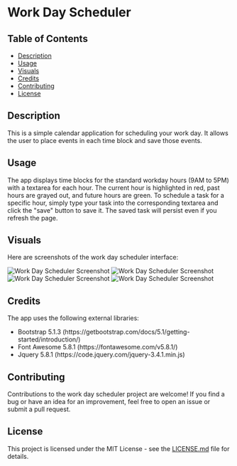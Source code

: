 <h1>Work Day Scheduler</h1>

  <h2>Table of Contents</h2>
  <ul>
    <li><a href="#description">Description</a></li>
    <li><a href="#usage">Usage</a></li>
    <li><a href="#visuals">Visuals</a></li>
    <li><a href="#credits">Credits</a></li>
    <li><a href="#contributing">Contributing</a></li>
    <li><a href="#license">License</a></li>
  </ul>

  <h2 id="description">Description</h2>
  <p>This is a simple calendar application for scheduling your work day. It allows the user to place events in each time block and save those events.</p>

  <h2 id="usage">Usage</h2>
  <p>The app displays time blocks for the standard workday hours (9AM to 5PM) with a textarea for each hour. The current hour is highlighted in red, past hours are grayed out, and future hours are green. To schedule a task for a specific hour, simply type your task into the corresponding textarea and click the "save" button to save it. The saved task will persist even if you refresh the page.</p>

  <h2 id="visuals">Visuals</h2>
  <p>Here are screenshots of the work day scheduler interface:</p>
  <img src="./JavaScript Screenshot 1.png" alt="Work Day Scheduler Screenshot">
  <img src="./JavaScript Screenshot 2.png" alt="Work Day Scheduler Screenshot">
  <img src="./JavaScript Screenshot 3.png" alt="Work Day Scheduler Screenshot">
  <img src="./JavaScript Screenshot 4.png" alt="Work Day Scheduler Screenshot">

  <h2 id="credits">Credits</h2>
  <p>The app uses the following external libraries:</p>
    <ul>
        <li>
            Bootstrap 5.1.3 (https://getbootstrap.com/docs/5.1/getting-started/introduction/)
        </li>
        <li>
            Font Awesome 5.8.1 (https://fontawesome.com/v5.8.1/)
        </li>
        <li>
            Jquery 5.8.1 (https://code.jquery.com/jquery-3.4.1.min.js)
        </li>
    </ul>
  
  <h2 id="contributing">Contributing</h2>
  <p>Contributions to the work day scheduler project are welcome! If you find a bug or have an idea for an improvement, feel free to open an issue or submit a pull request.</p>

  <h2 id="license">License</h2>
  <p>This project is licensed under the MIT License - see the <a href="LICENSE.md">LICENSE.md</a> file for details.</p>
